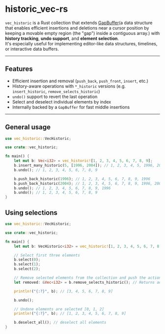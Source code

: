 # historic_vec-rs

`vec_historic` is a Rust collection that extends [GapBuffer](https://github.com/frozenlib/gapbuf-rs)(a data structure that enables efficient insertions and deletions near a cursor position by keeping a movable empty region (the "gap") inside a contiguous array.) with **history tracking**, **undo support**, and **element selection**.  
It's especially useful for implementing editor-like data structures, timelines, or interactive data buffers.

---

## Features

- Efficient insertion and removal (`push_back`, `push_front`, `insert`, etc.)
- History-aware operations with `*_historic` versions (e.g. `insert_historic`, `remove_selects_historic`)
- `undo()` support to revert the last operation
- Select and deselect individual elements by index
- Internally backed by a `GapBuffer` for fast middle insertions

---

## General usage

```rust
use vec_historic::VecHistoric;

use crate::vec_historic;

fn main() {
    let mut b: Vec<i32> = vec_historic![1, 2, 3, 4, 5, 6, 7, 8, 9];
    b.insert_many_historic(5, [1996, 2004]); // 1, 2, 3, 4, 5, 1996, 2004, 6, 7, 8, 9
    b.undo(); // 1, 2, 3, 4, 5, 6, 7, 8, 9

    b.push_back_historic(1996); // 1, 2, 3, 4, 5, 6, 7, 8, 9, 1996
    b.push_back_historic(2004); // 1, 2, 3, 4, 5, 6, 7, 8, 9, 1996, 2004
    b.undo(); // 1, 2, 3, 4, 5, 6, 7, 8, 9, 1996
    b.undo(); // 1, 2, 3, 4, 5, 6, 7, 8, 9
}
```

## Using selections

```rust
use vec_historic::VecHistoric;

use crate::vec_historic;

fn main() {
    let mut b: VecHistoric<i32> = vec_historic![1, 2, 3, 4, 5, 6, 7, 8, 9];

    // Select first three elements
    b.select(0);
    b.select(1);
    b.select(2);

    // Remove selected elements from the collection and push the action in history sequence
    let removed: &Vec<i32> = b.remove_selects_historic(); // Returns address of removed elements -> [0, 1, 2]

    println!("{:?}", b); // [3, 4, 5, 6, 7, 8, 9]

    b.undo();

    // Undone elements are selected [0, 1, 2]
    println!("{:?}", b); // [1, 2, 3, 4, 5, 6, 7, 8, 9]

    b.deselect_all(); // deselect all elements
}
```